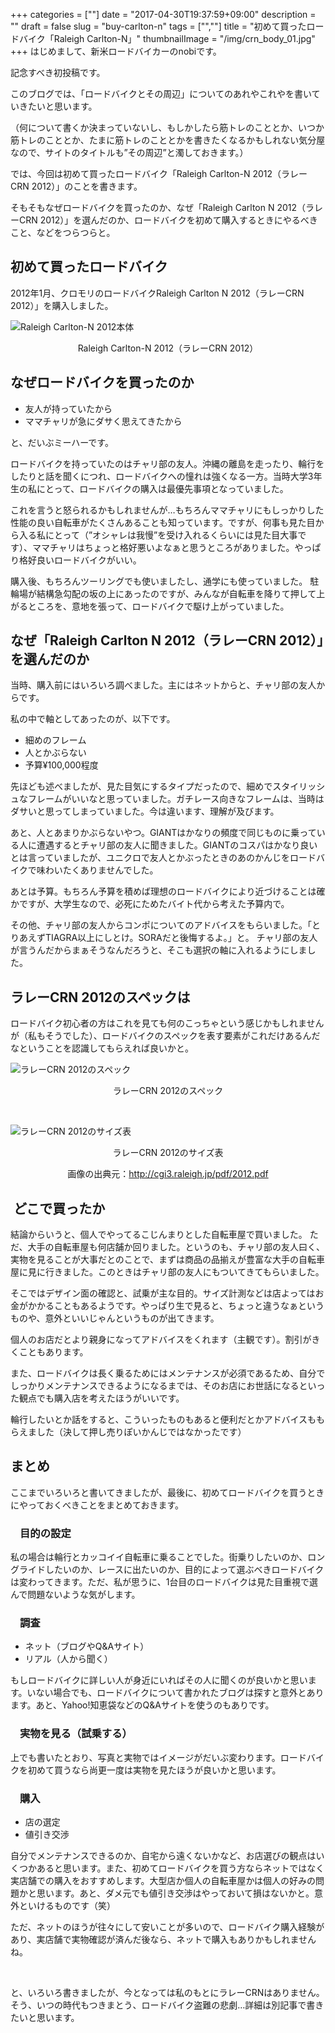 +++
categories = [""]
date = "2017-04-30T19:37:59+09:00"
description = ""
draft = false
slug = "buy-carlton-n"
tags = ["",""]
title = "初めて買ったロードバイク「Raleigh Carlton-N」"
thumbnailImage = "/img/crn_body_01.jpg"
+++
はじめまして、新米ロードバイカーのnobiです。
  
記念すべき初投稿です。

このブログでは、「ロードバイクとその周辺」についてのあれやこれやを書いていきたいと思います。
  
（何について書くか決まっていないし、もしかしたら筋トレのこととか、いつか筋トレのこととか、たまに筋トレのこととかを書きたくなるかもしれない気分屋なので、サイトのタイトルも”その周辺”と濁しておきます。）

では、今回は初めて買ったロードバイク「Raleigh Carlton-N 2012（ラレーCRN 2012）」のことを書きます。

そもそもなぜロードバイクを買ったのか、なぜ「Raleigh Carlton N 2012（ラレーCRN 2012）」を選んだのか、ロードバイクを初めて購入するときにやるべきこと、などをつらつらと。

## 初めて買ったロードバイク

2012年1月、クロモリのロードバイクRaleigh Carlton N 2012（ラレーCRN 2012）」を購入しました。

![Raleigh Carlton-N 2012本体](/img/crn_body_01.jpg)  
<p style="text-align: center;">
Raleigh Carlton-N 2012（ラレーCRN 2012）
</p>

## なぜロードバイクを買ったのか

<ul style="list-style-type: disc;">
  <li>
    友人が持っていたから
  </li>
  <li>
    ママチャリが急にダサく思えてきたから
  </li>
</ul>

と、だいぶミーハーです。

ロードバイクを持っていたのはチャリ部の友人。沖縄の離島を走ったり、輪行をしたりと話を聞くにつれ、ロードバイクへの憧れは強くなる一方。当時大学3年生の私にとって、ロードバイクの購入は最優先事項となっていました。

これを言うと怒られるかもしれませんが…もちろんママチャリにもしっかりした性能の良い自転車がたくさんあることも知っています。ですが、何事も見た目から入る私にとって（”オシャレは我慢”を受け入れるくらいには見た目大事です）、ママチャリはちょっと格好悪いよなぁと思うところがありました。やっぱり格好良いロードバイクがいい。

購入後、もちろんツーリングでも使いましたし、通学にも使っていました。 駐輪場が結構急勾配の坂の上にあったのですが、みんなが自転車を降りて押して上がるところを、意地を張って、ロードバイクで駆け上がっていました。

## なぜ「Raleigh Carlton N 2012（ラレーCRN 2012）」を選んだのか

当時、購入前にはいろいろ調べました。主にはネットからと、チャリ部の友人からです。

私の中で軸としてあったのが、以下です。

  * 細めのフレーム
  * 人とかぶらない
  * 予算¥100,000程度

先ほども述べましたが、見た目気にするタイプだったので、細めでスタイリッシュなフレームがいいなと思っていました。ガチレース向きなフレームは、当時はダサいと思ってしまっていました。今は違います、理解が及びます。

あと、人とあまりかぶらないやつ。GIANTはかなりの頻度で同じものに乗っている人に遭遇するとチャリ部の友人に聞きました。GIANTのコスパはかなり良いとは言っていましたが、ユニクロで友人とかぶったときのあのかんじをロードバイクで味わいたくありませんでした。

あとは予算。もちろん予算を積めば理想のロードバイクにより近づけることは確かですが、大学生なので、必死にためたバイト代から考えた予算内で。

その他、チャリ部の友人からコンポについてのアドバイスをもらいました。「とりあえずTIAGRA以上にしとけ。SORAだと後悔するよ。」と。 チャリ部の友人が言うんだからまぁそうなんだろうと、そこも選択の軸に入れるようにしました。

## ラレーCRN 2012のスペックは

ロードバイク初心者の方はこれを見ても何のこっちゃという感じかもしれませんが（私もそうでした）、ロードバイクのスペックを表す要素がこれだけあるんだなということを認識してもらえれば良いかと。

![ラレーCRN 2012のスペック](/img/crn_spec.png)  
<p style="text-align: center;">
ラレーCRN 2012のスペック
</p>
&nbsp;

![ラレーCRN 2012のサイズ表](/img/crn_size.png)
<p style="text-align: center;">
ラレーCRN 2012のサイズ表
</p>

<p style="text-align: center;">
  画像の出典元：<a href="http://cgi3.raleigh.jp/pdf/2012.pdf" target="_blank" rel="nofollow">http://cgi3.raleigh.jp/pdf/2012.pdf</a>
</p>

<h2 style="text-align: left;">
   どこで買ったか
</h2>

結論からいうと、個人でやってるこじんまりとした自転車屋で買いました。 ただ、大手の自転車屋も何店舗か回りました。というのも、チャリ部の友人曰く、実物を見ることが大事だとのことで、まずは商品の品揃えが豊富な大手の自転車屋に見に行きました。このときはチャリ部の友人にもついてきてもらいました。

そこではデザイン面の確認と、試乗が主な目的。サイズ計測などは店よってはお金がかかることもあるようです。やっぱり生で見ると、ちょっと違うなぁというものや、意外といいじゃんというものが出てきます。

個人のお店だとより親身になってアドバイスをくれます（主観です）。割引がきくこともあります。

また、ロードバイクは長く乗るためにはメンテナンスが必須であるため、自分でしっかりメンテナンスできるようになるまでは、そのお店にお世話になるといった観点でも購入店を考えたほうがいいです。

輪行したいとか話をすると、こういったものもあると便利だとかアドバイスももらえました（決して押し売りぽいかんじではなかったです）

## まとめ

ここまでいろいろと書いてきましたが、最後に、初めてロードバイクを買うときにやっておくべきことをまとめておきます。

### <i class="fa fa-check-circle"></i><span style="margin-left:15px;">目的の設定</span>

私の場合は輪行とカッコイイ自転車に乗ることでした。街乗りしたいのか、ロングライドしたいのか、レースに出たいのか、目的によって選ぶべきロードバイクは変わってきます。ただ、私が思うに、1台目のロードバイクは見た目重視で選んで問題ないような気がします。

### <i class="fa fa-check-circle"></i><span style="margin-left:15px;">調査</span>

  * ネット（ブログやQ&Aサイト）
  * リアル（人から聞く）

もしロードバイクに詳しい人が身近にいればその人に聞くのが良いかと思います。いない場合でも、ロードバイクについて書かれたブログは探すと意外とあります。あと、Yahoo!知恵袋などのQ&Aサイトを使うのもありです。

### <i class="fa fa-check-circle"></i><span style="margin-left:15px;">実物を見る（試乗する）</span>

上でも書いたとおり、写真と実物ではイメージがだいぶ変わります。ロードバイクを初めて買うなら尚更一度は実物を見たほうが良いかと思います。

### <i class="fa fa-check-circle"></i><span style="margin-left:15px;">購入</span>

  * 店の選定
  * 値引き交渉

自分でメンテナンスできるのか、自宅から遠くないかなど、お店選びの観点はいくつかあると思います。また、初めてロードバイクを買う方ならネットではなく実店舗での購入をおすすめします。大型店か個人の自転車屋かは個人の好みの問題かと思います。あと、ダメ元でも値引き交渉はやっておいて損はないかと。意外といけるものです（笑）

ただ、ネットのほうが往々にして安いことが多いので、ロードバイク購入経験があり、実店舗で実物確認が済んだ後なら、ネットで購入もありかもしれませんね。

&nbsp;

と、いろいろ書きましたが、今となっては私のもとにラレーCRNはありません。そう、いつの時代もつきまとう、ロードバイク盗難の悲劇…詳細は別記事で書きたいと思います。

